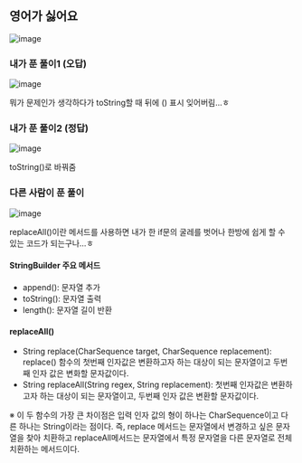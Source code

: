 ## 영어가 싫어요
![image](https://user-images.githubusercontent.com/122864238/226576779-2fd31da4-b79f-4672-a48d-ecf90901fbdd.png)

### 내가 푼 풀이1 (오답)
![image](https://user-images.githubusercontent.com/122864238/226576883-d15a7d65-a428-4b51-b61b-7d555f700089.png)

뭐가 문제인가 생각하다가 toString할 때 뒤에 () 표시 잊어버림...ㅎ       

### 내가 푼 풀이2 (정답)       
![image](https://user-images.githubusercontent.com/122864238/226577062-af08efb0-e83c-40b3-8526-9bd68478cb4d.png)

toString()로 바꿔줌

### 다른 사람이 푼 풀이
![image](https://user-images.githubusercontent.com/122864238/226577404-7899e8cb-e9f1-45ba-918b-5033e238de15.png)

replaceAll()이란 메서드를 사용하면 내가 한 if문의 굴레를 벗어나 한방에 쉽게 할 수 있는 코드가 되는구나...ㅎ       

#### StringBuilder 주요 메서드
- append(): 문자열 추가
- toString(): 문자열 출력
- length(): 문자열 길이 반환

#### replaceAll()
- String replace(CharSequence target, CharSequence replacement): replace() 함수의 첫번째 인자값은 변환하고자 하는 대상이 되는
문자열이고 두번째 인자 값은 변화할 문자값이다.
- String replaceAll(String regex, String replacement): 첫번째 인자값은 변환하고자 하는 대상이 되는 문자열이고, 
두번째 인자 값은 변환할 문자값이다.

※ 이 두 함수의 가장 큰 차이점은 입력 인자 값의 형이 하나는 CharSequence이고 다른 하나는 String이라는 점이다.
즉, replace 메서드는 문자열에서 변경하고 싶은 문자열을 찾아 치환하고 replaceAll메서드는 문자열에서 특정 문자열을 다른 문자열로 
전체 치환하는 메서드이다.